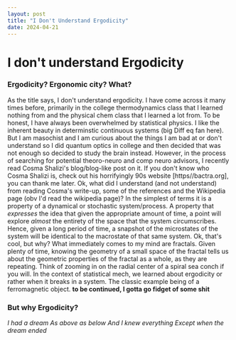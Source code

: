 ```yaml
---
layout: post
title: "I Don't Understand Ergodicity"
date: 2024-04-21
---
```


# I don't understand Ergodicity

### Ergodicity? Ergonomic city? What?

As the title says, I don't understand ergodicity. I have come across it many times before, primarily in the college thermodynamics class that I learned nothing from and the physical chem class that I learned a lot from. To be honest, I have always been overwhelmed by statistical physics. I like the inherent beauty in determinstic continuous systems (big Diff eq fan here). But I am masochist and I am curious about the things I am bad at or don't understand so I did quantum optics in college and then decided that was not enough so decided to study the brain instead. However, in the process of searching for potential theoro-neuro and comp neuro advisors, I recently read Cosma Shalizi's blog/blog-like post on it. If you don't know who Cosma Shalizi is, check out his horrifyingly 90s website [https//bactra.org], you can thank me later. Ok, what did I understand (and not understand) from reading Cosma's write-up, some of the references and the Wikipedia page (obv I'd read the wikipedia page)? 
In the simplest of terms it is a property of a dynamical or stochastic system/process. A property that *expresses* the idea that given the appropriate amount of time, a point will explore *almost* the entirety of the space that the system circumscribes. Hence, given a long period of time, a snapshot of the microstates of the system will be identical to the macrostate of that same system. Ok, that's cool, but why? What immediately comes to my mind are fractals. Given plenty of time, knowing the geometry of a small space of the fractal tells us about the geometric properties of the fractal as a whole, as they are repeating. Think of zooming in on the radial center of a spiral sea conch if you will. In the context of statistical mech, we learned about ergodicity or rather when it breaks in a system. The classic example being of a ferromagnetic object. **to be continued, I gotta go fidget of some shit**

### But why Ergodicity?

*I had a dream*
*As above as below*
*And I knew everything*
*Except when the dream ended*

